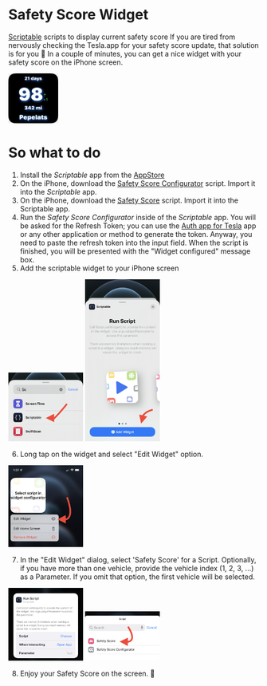 
# Safety Score Widget
[Scriptable](https://scriptable.app) scripts to display current safety score
If you are tired from nervously checking the Tesla.app for your safety score update, that solution is for you 🙂
In a couple of minutes, you can get a nice widget with your safety score on the iPhone screen.

<img src="https://github.com/pbeast/SafetyScoreWidget/blob/main/images/widget.jpeg" width=100/>

# So what to do
1. Install the *Scriptable* app from the [AppStore](https://apps.apple.com/us/app/scriptable/id1405459188?uo=4)
2. On the iPhone, download the [Safety Score Configurator](https://github.com/pbeast/SafetyScoreWidget/releases/download/0.1/Safety.Score.Configurator.scriptable) script. Import it into the *Scriptable* app.
3. On the iPhone, download the [Safety Score](https://github.com/pbeast/SafetyScoreWidget/releases/download/0.1/Safety.Score.scriptable) script. Import it into the Scriptable app.
4. Run the *Safety Score Configurator* inside of the *Scriptable* app. You will be asked for the Refresh Token; you can use the [Auth app for Tesla](https://apps.apple.com/us/app/auth-app-for-tesla/id1552058613) app or any other application or method to generate the token. Anyway, you need to paste the refresh token into the input field. When the script is finished, you will be presented with the "Widget configured" message box.
5. Add the scriptable widget to your iPhone screen

<img src="https://github.com/pbeast/SafetyScoreWidget/blob/main/images/add_widget_1.jpeg" width=150 />&nbsp;<img src="https://github.com/pbeast/SafetyScoreWidget/blob/main/images/add_widget_2.jpeg" width=150 />

6. Long tap on the widget and select "Edit Widget" option. 

<img src="https://github.com/pbeast/SafetyScoreWidget/blob/main/images/widget_menu.jpeg" width=150 />

7. In the "Edit Widget" dialog, select 'Safety Score' for a Script. Optionally, if you have more than one vehicle, provide the vehicle index (1, 2, 3, ...) as a Parameter. If you omit that option, the first vehicle will be selected.

<img src="https://github.com/pbeast/SafetyScoreWidget/blob/main/images/edit_widget.jpeg" width=150 />&nbsp;<img src="https://github.com/pbeast/SafetyScoreWidget/blob/main/images/safety_score_select.jpeg" width=150 />

8. Enjoy your Safety Score on the screen. 🎉
